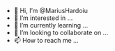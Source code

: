 - 👋 Hi, I’m @MariusHardoiu
- 👀 I’m interested in ...
- 🌱 I’m currently learning ...
- 💞️ I’m looking to collaborate on ...
- 📫 How to reach me ...

<!---
MariusHardoiu/MariusHardoiu is a ✨ special ✨ repository because its `README.md` (this file) appears on your GitHub profile.
You can click the Preview link to take a look at your changes.
--->
